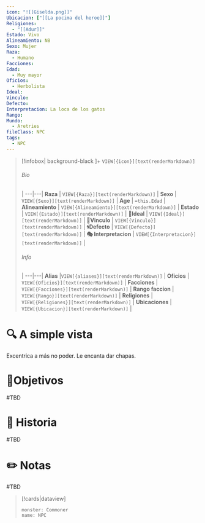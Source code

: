 ```yaml
---
icon: "![[Giselda.png]]"
Ubicacion: ["[[La pocima del heroe]]"]
Religiones:
  - "[[Adur]]"
Estado: Vivo
Alineamiento: NB
Sexo: Mujer
Raza:
  - Humano
Facciones: 
Edad:
  - Muy mayor
Oficios:
  - Herbolista
Ideal: 
Vinculo: 
Defecto: 
Interpretacion: La loca de los gatos
Rango: 
Mundo:
  - Aretries
fileClass: NPC
tags:
  - NPC
---
```



> [!infobox| background-black ]+
`VIEW[{icon}][text(renderMarkdown)]`
> ###### Bio
>  |
> ---|---|
> **Raza** | `VIEW[{Raza}][text(renderMarkdown)]` |
> **Sexo** | `VIEW[{Sexo}][text(renderMarkdown)]` |
> **Age** | `=this.Edad` |
> **Alineamiento** | `VIEW[{Alineamiento}][text(renderMarkdown)]` |
> **Estado** | `VIEW[{Estado}][text(renderMarkdown)]` |
>  **💭Ideal** | `VIEW[{Ideal}][text(renderMarkdown)]` |
>  **🔗Vinculo** | `VIEW[{Vinculo}][text(renderMarkdown)]` |
>  **🌀Defecto** | `VIEW[{Defecto}][text(renderMarkdown)]` |
>  **🎭 Interpretacion** | `VIEW[{Interpretacion}][text(renderMarkdown)]` |
> ###### Info
>  |
> ---|---|
> **Alias** |`VIEW[{aliases}][text(renderMarkdown)]` |
> **Oficios** | `VIEW[{Oficios}][text(renderMarkdown)]` |
> **Facciones** | `VIEW[{Facciones}][text(renderMarkdown)]` |
> **Rango faccion** |  `VIEW[{Rango}][text(renderMarkdown)]` |
> **Religiones** | `VIEW[{Religiones}][text(renderMarkdown)]` |
> **Ubicaciones** | `VIEW[{Ubicacion}][text(renderMarkdown)]` |

# 🔍 A simple vista

Excentrica a más no poder. Le encanta dar chapas.

# 🎯Objetivos

#TBD

# 📜 Historia

#TBD
# ✏️ Notas

#TBD

> [!cards|dataview] 
> ```statblock
>monster: Commoner
>name: NPC
> ```